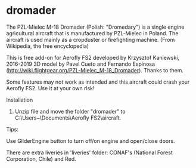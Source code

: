 # dromader
The PZL-Mielec M-18 Dromader (Polish: "Dromedary") is a single engine agricultural aircraft that is manufactured by PZL-Mielec in Poland. The aircraft is used mainly as a cropduster or firefighting machine. (From Wikipedia, the free encyclopedia)

This is free add-on for Aerofly FS2 developed by Krzysztof Kaniewski, 2016-2019
3D model by Pavel Cueto and Fernando Espinosa (http://wiki.flightgear.org/PZL-Mielec_M-18_Dromader). 
Thanks to them. 

 Some features may not work as intended and this aircraft could crash your Aerofly FS2. 
 Use it at your own risk!

Installation

1. Unzip file and move the folder "dromader" to C:\Users\~\Documents\Aerofly FS2\aircraft.

Tips:

Use GliderEngine button to turn off/on engine and open/close doors.

There are extra liveries in 'liveries' folder: CONAF's (National Forest Corporation, Chile) and Red.
